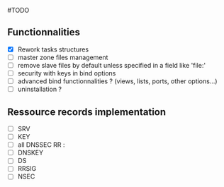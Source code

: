 #TODO
## Functionnalities
- [X] Rework tasks structures
- [ ] master zone files management
- [ ] remove slave files by default unless specified in a field like 'file:'
- [ ] security with keys in bind options
- [ ] advanced bind functionnalities ? (views, lists, ports, other options...)
- [ ] uninstallation ?

## Ressource records implementation
- [ ] SRV
- [ ] KEY
- [ ] all DNSSEC RR :
 - [ ] DNSKEY
 - [ ] DS
 - [ ] RRSIG
 - [ ] NSEC
